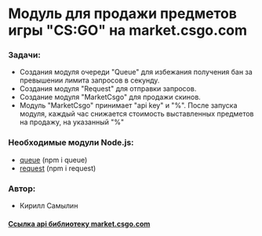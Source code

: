 # Модуль для продажи предметов игры "CS:GO" на market.csgo.com

### Задачи:
* Создания модуля очереди "Queue" для избежания получения бан за превышении лимита запросов в секунду.
* Создания модуля "Request" для отправки запросов.
* Создание модуля "MarketCsgo" для продажи скинов.
* Модуль "MarketCsgo" принимает "api key" и "%". После запуска модуля, каждый час снижается стоимость выставленных предметов на продажу, на указанный "%"

### Необходимые модули Node.js:
* [queue](https://www.npmjs.com/package/queue) (npm i queue)
* [request](https://www.npmjs.com/package/request) (npm i request)

### Автор:
* Кирилл Самылин

#### [Ссылка api библиотеку market.csgo.com](https://market.csgo.com/docs-v2)
